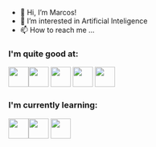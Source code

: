 - 👋 Hi, I’m Marcos!
- 👀 I’m interested in Artificial Inteligence
- 📫 How to reach me ...
### I'm quite good at:
<img src="https://cdn.jsdelivr.net/gh/devicons/devicon/icons/c/c-original.svg" width="40" height="40" /><img src="https://cdn.jsdelivr.net/gh/devicons/devicon/icons/mysql/mysql-plain.svg" width="40" height="40" />
<img src="https://cdn.jsdelivr.net/gh/devicons/devicon/icons/cplusplus/cplusplus-original.svg" width="40" height="40" />
<img src="https://cdn.jsdelivr.net/gh/devicons/devicon/icons/html5/html5-original-wordmark.svg" width="40" height="40" />
<img src="https://cdn.jsdelivr.net/gh/devicons/devicon/icons/css3/css3-original-wordmark.svg" width="40" height="40" />
          

          

          


### I'm currently learning:
<img src="https://cdn.jsdelivr.net/gh/devicons/devicon/icons/python/python-original.svg" width="40" height="40" /><img src="https://cdn.jsdelivr.net/gh/devicons/devicon/icons/javascript/javascript-original.svg" width="40" height="40" />
<img src="https://cdn.jsdelivr.net/gh/devicons/devicon/icons/react/react-original.svg" width="40" height="40" />
          


          

<!---
Mazner/Mazner is a ✨ special ✨ repository because its `README.md` (this file) appears on your GitHub profile.
You can click the Preview link to take a look at your changes.
--->
